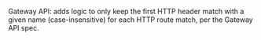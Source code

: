 Gateway API: adds logic to only keep the first HTTP header match with a given name (case-insensitive) for each HTTP route match, per the Gateway API spec.
